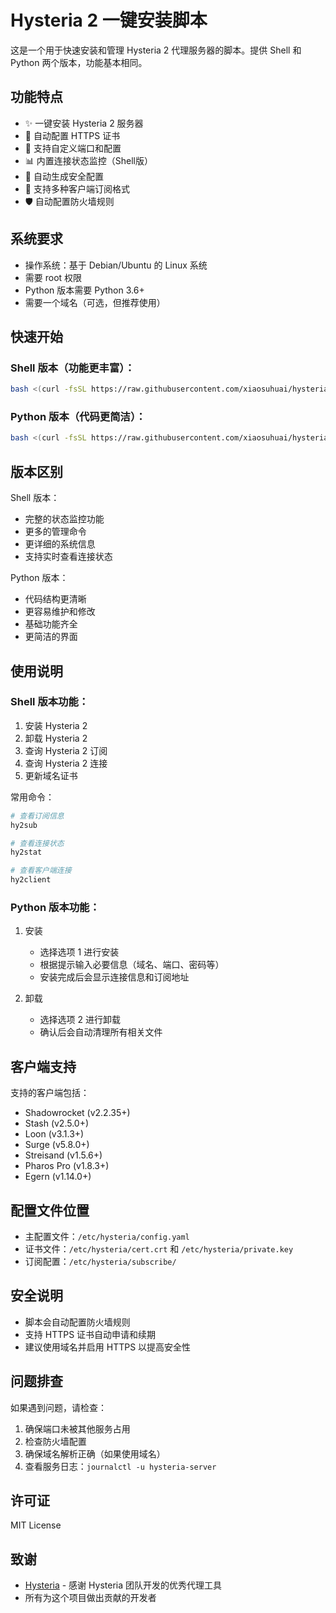 # Hysteria 2 一键安装脚本

这是一个用于快速安装和管理 Hysteria 2 代理服务器的脚本。提供 Shell 和 Python 两个版本，功能基本相同。

## 功能特点

- ✨ 一键安装 Hysteria 2 服务器
- 🔄 自动配置 HTTPS 证书
- 🚀 支持自定义端口和配置
- 📊 内置连接状态监控（Shell版）
- 🔐 自动生成安全配置
- 📱 支持多种客户端订阅格式
- 🛡️ 自动配置防火墙规则

## 系统要求

- 操作系统：基于 Debian/Ubuntu 的 Linux 系统
- 需要 root 权限
- Python 版本需要 Python 3.6+
- 需要一个域名（可选，但推荐使用）

## 快速开始

### Shell 版本（功能更丰富）：
```bash
bash <(curl -fsSL https://raw.githubusercontent.com/xiaosuhuai/hysteria2-script/main/install.sh)
```

### Python 版本（代码更简洁）：
```bash
bash <(curl -fsSL https://raw.githubusercontent.com/xiaosuhuai/hysteria2-script/main/install.py.sh)
```

## 版本区别

Shell 版本：
- 完整的状态监控功能
- 更多的管理命令
- 更详细的系统信息
- 支持实时查看连接状态

Python 版本：
- 代码结构更清晰
- 更容易维护和修改
- 基础功能齐全
- 更简洁的界面

## 使用说明

### Shell 版本功能：

1. 安装 Hysteria 2
2. 卸载 Hysteria 2
3. 查询 Hysteria 2 订阅
4. 查询 Hysteria 2 连接
5. 更新域名证书

常用命令：
```bash
# 查看订阅信息
hy2sub

# 查看连接状态
hy2stat

# 查看客户端连接
hy2client
```

### Python 版本功能：

1. 安装
   - 选择选项 1 进行安装
   - 根据提示输入必要信息（域名、端口、密码等）
   - 安装完成后会显示连接信息和订阅地址

2. 卸载
   - 选择选项 2 进行卸载
   - 确认后会自动清理所有相关文件

## 客户端支持

支持的客户端包括：
- Shadowrocket (v2.2.35+)
- Stash (v2.5.0+)
- Loon (v3.1.3+)
- Surge (v5.8.0+)
- Streisand (v1.5.6+)
- Pharos Pro (v1.8.3+)
- Egern (v1.14.0+)

## 配置文件位置

- 主配置文件：`/etc/hysteria/config.yaml`
- 证书文件：`/etc/hysteria/cert.crt` 和 `/etc/hysteria/private.key`
- 订阅配置：`/etc/hysteria/subscribe/`

## 安全说明

- 脚本会自动配置防火墙规则
- 支持 HTTPS 证书自动申请和续期
- 建议使用域名并启用 HTTPS 以提高安全性

## 问题排查

如果遇到问题，请检查：
1. 确保端口未被其他服务占用
2. 检查防火墙配置
3. 确保域名解析正确（如果使用域名）
4. 查看服务日志：`journalctl -u hysteria-server`

## 许可证

MIT License

## 致谢

- [Hysteria](https://github.com/apernet/hysteria) - 感谢 Hysteria 团队开发的优秀代理工具
- 所有为这个项目做出贡献的开发者 